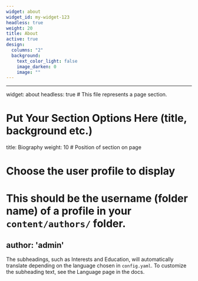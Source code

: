 ```yaml
---
widget: about
widget_id: my-widget-123
headless: true
weight: 20
title: About
active: true
design:
  columns: "2"
  background:
    text_color_light: false
    image_darken: 0
    image: ""
---
```

- - -

widget: about
headless: true  # This file represents a page section.

# Put Your Section Options Here (title, background etc.)

title: Biography
weight: 10 # Position of section on page

# Choose the user profile to display

# This should be the username (folder name) of a profile in your `content/authors/` folder.

## author: 'admin'

The subheadings, such as Interests and Education, will automatically translate depending on the language chosen in `config.yaml`. To customize the subheading text, see the Language page in the docs.